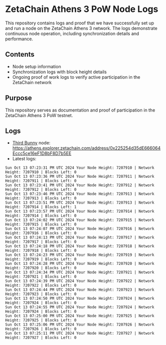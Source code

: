 # ZetaChain Athens 3 PoW Node Logs
This repository contains logs and proof that we have successfully set up and run a node on the ZetaChain Athens 3 network. The logs demonstrate continuous node operation, including synchronization details and performance.

## Contents
- Node setup information
- Synchronization logs with block height details
- Ongoing proof of work logs to verify active participation in the ZetaChain network

## Purpose
This repository serves as documentation and proof of participation in the ZetaChain Athens 3 PoW testnet.

## Logs

- [Third Bunny](https://thirdbunny.xyz/) node: https://athens.explorer.zetachain.com/address/0x225254d35dE666064Eccc5ce16eF1D8bF8D7b5EE
- Latest logs:
```
Sun Oct 13 07:23:31 PM UTC 2024 Your Node Height: 7207910 | Network Height: 7207910 | Blocks Left: 0
Sun Oct 13 07:23:36 PM UTC 2024 Your Node Height: 7207911 | Network Height: 7207911 | Blocks Left: 0
Sun Oct 13 07:23:41 PM UTC 2024 Your Node Height: 7207912 | Network Height: 7207912 | Blocks Left: 0
Sun Oct 13 07:23:46 PM UTC 2024 Your Node Height: 7207913 | Network Height: 7207913 | Blocks Left: 0
Sun Oct 13 07:23:51 PM UTC 2024 Your Node Height: 7207913 | Network Height: 7207914 | Blocks Left: 1
Sun Oct 13 07:23:57 PM UTC 2024 Your Node Height: 7207914 | Network Height: 7207914 | Blocks Left: 0
Sun Oct 13 07:24:02 PM UTC 2024 Your Node Height: 7207915 | Network Height: 7207915 | Blocks Left: 0
Sun Oct 13 07:24:07 PM UTC 2024 Your Node Height: 7207916 | Network Height: 7207916 | Blocks Left: 0
Sun Oct 13 07:24:13 PM UTC 2024 Your Node Height: 7207917 | Network Height: 7207917 | Blocks Left: 0
Sun Oct 13 07:24:18 PM UTC 2024 Your Node Height: 7207918 | Network Height: 7207918 | Blocks Left: 0
Sun Oct 13 07:24:23 PM UTC 2024 Your Node Height: 7207919 | Network Height: 7207919 | Blocks Left: 0
Sun Oct 13 07:24:28 PM UTC 2024 Your Node Height: 7207920 | Network Height: 7207920 | Blocks Left: 0
Sun Oct 13 07:24:34 PM UTC 2024 Your Node Height: 7207921 | Network Height: 7207921 | Blocks Left: 0
Sun Oct 13 07:24:39 PM UTC 2024 Your Node Height: 7207922 | Network Height: 7207922 | Blocks Left: 0
Sun Oct 13 07:24:44 PM UTC 2024 Your Node Height: 7207923 | Network Height: 7207923 | Blocks Left: 0
Sun Oct 13 07:24:50 PM UTC 2024 Your Node Height: 7207924 | Network Height: 7207924 | Blocks Left: 0
Sun Oct 13 07:24:55 PM UTC 2024 Your Node Height: 7207924 | Network Height: 7207924 | Blocks Left: 0
Sun Oct 13 07:25:00 PM UTC 2024 Your Node Height: 7207925 | Network Height: 7207925 | Blocks Left: 0
Sun Oct 13 07:25:06 PM UTC 2024 Your Node Height: 7207926 | Network Height: 7207926 | Blocks Left: 0
Sun Oct 13 07:25:11 PM UTC 2024 Your Node Height: 7207927 | Network Height: 7207927 | Blocks Left: 0
```
